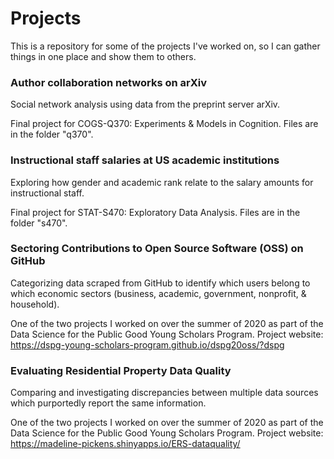 # Projects
This is a repository for some of the projects I've worked on, so I can gather things in one place and show them to others.

### Author collaboration networks on arXiv
Social network analysis using data from the preprint server arXiv. 

Final project for COGS-Q370: Experiments & Models in Cognition. Files are in the folder "q370".

### Instructional staff salaries at US academic institutions
Exploring how gender and academic rank relate to the salary amounts for instructional staff. 

Final project for STAT-S470: Exploratory Data Analysis. Files are in the folder "s470".

### Sectoring Contributions to Open Source Software (OSS) on GitHub
Categorizing data scraped from GitHub to identify which users belong to which economic sectors (business, academic, government, nonprofit, & household).

One of the two projects I worked on over the summer of 2020 as part of the Data Science for the Public Good Young Scholars Program.
Project website: https://dspg-young-scholars-program.github.io/dspg20oss/?dspg

### Evaluating Residential Property Data Quality
Comparing and investigating discrepancies between multiple data sources which purportedly report the same information.

One of the two projects I worked on over the summer of 2020 as part of the Data Science for the Public Good Young Scholars Program. 
Project website: https://madeline-pickens.shinyapps.io/ERS-dataquality/
